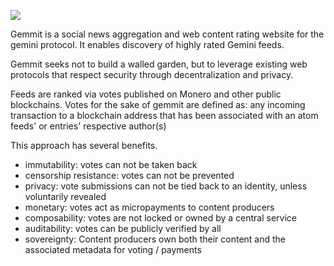 ![](https://siasky.net/AAB20LSkGyNNVlqu353VdREc35QDP_xmGssZlEJOFKKJeA)

Gemmit is a social news aggregation and web content rating website for the gemini protocol. It enables discovery of highly rated Gemini feeds.

Gemmit seeks not to build a walled garden, but to leverage existing web protocols that respect security through decentralization and privacy.

Feeds are ranked via votes published on Monero and other public blockchains.
Votes for the sake of gemmit are defined as: any incoming transaction to a blockchain address that has been associated with an atom feeds' or entries' respective author(s)

This approach has several benefits.
* immutability: votes can not be taken back
* censorship resistance: votes can not be prevented
* privacy: vote submissions can not be tied back to an identity, unless voluntarily revealed
* monetary: votes act as micropayments to content producers
* composability: votes are not locked or owned by a central service
* auditability: votes can be publicly verified by all
* sovereignty: Content producers own both their content and the associated metadata for voting / payments
